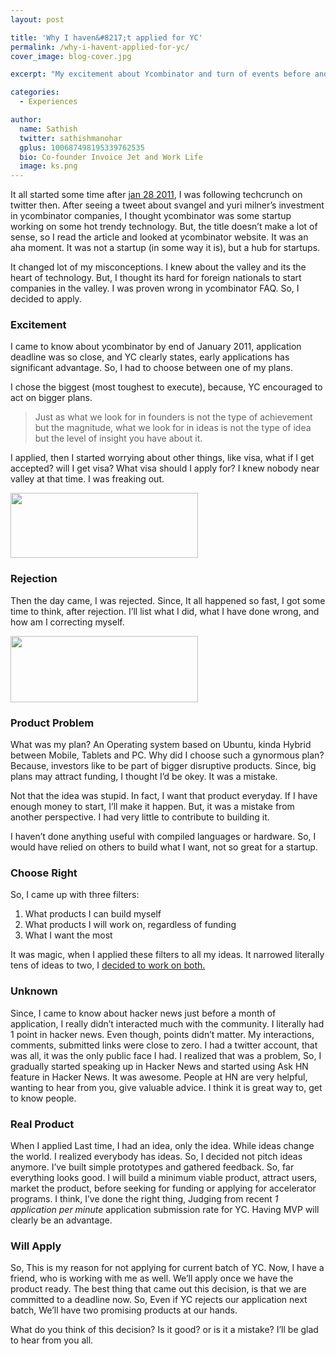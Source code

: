 ```yaml
---
layout: post

title: 'Why I haven&#8217;t applied for YC'
permalink: /why-i-havent-applied-for-yc/
cover_image: blog-cover.jpg

excerpt: "My excitement about Ycombinator and turn of events before and after my application"

categories:
  - Experiences

author: 
  name: Sathish
  twitter: sathishmanohar
  gplus: 100687498195339762535 
  bio: Co-founder Invoice Jet and Work Life
  image: ks.png
---
```

It all started some time after [jan 28 2011][1], I was following techcrunch on twitter then. After seeing a tweet about svangel and yuri milner&#8217;s investment in ycombinator companies, I thought ycombinator was some startup working on some hot trendy technology. But, the title doesn&#8217;t make a lot of sense, so I read the article and looked at ycombinator website. It was an aha moment. It was not a startup (in some way it is), but a hub for startups.

It changed lot of my misconceptions. I knew about the valley and its the heart of technology. But, I thought its hard for foreign nationals to start companies in the valley. I was proven wrong in ycombinator FAQ. So, I decided to apply.

<!--more-->

### Excitement

I came to know about ycombinator by end of January 2011, application deadline was so close, and YC clearly states, early applications has significant advantage. So, I had to choose between one of my plans.

I chose the biggest (most toughest to execute), because, YC encouraged to act on bigger plans. 

> Just as what we look for in founders is not the type of achievement but the magnitude, what we look for in ideas is not the type of idea but the level of insight you have about it.

I applied, then I started worrying about other things, like visa, what if I get accepted? will I get visa? What visa should I apply for? I knew nobody near valley at that time. I was freaking out.

[<img src="http://sathishmanohar.com/wp-content/uploads/2011/10/tweet_about_visa-300x104.png" alt="" title="tweet_about_visa" width="300" height="104" class="alignnone size-medium wp-image-61" />][2]

### Rejection

Then the day came, I was rejected. Since, It all happened so fast, I got some time to think, after rejection. I&#8217;ll list what I did, what I have done wrong, and how am I correcting myself.

[<img src="http://sathishmanohar.com/wp-content/uploads/2011/10/tweet_about_rejection-300x106.png" alt="" title="tweet_about_rejection" width="300" height="106" class="alignnone size-medium wp-image-70" />][3]

### Product Problem

What was my plan? An Operating system based on Ubuntu, kinda Hybrid between Mobile, Tablets and PC. Why did I choose such a gynormous plan? Because, investors like to be part of bigger disruptive products. Since, big plans may attract funding, I thought I&#8217;d be okey. It was a mistake.

Not that the idea was stupid. In fact, I want that product everyday. If I have enough money to start, I&#8217;ll make it happen. But, it was a mistake from another perspective. I had very little to contribute to building it.

I haven&#8217;t done anything useful with compiled languages or hardware. So, I would have relied on others to build what I want, not so great for a startup.

### Choose Right

So, I came up with three filters:

1.  What products I can build myself
2.  What products I will work on, regardless of funding
3.  What I want the most

It was magic, when I applied these filters to all my ideas. It narrowed literally tens of ideas to two, I <a href="http://news.ycombinator.com/item?id=2933420" target="_blank">decided to work on both.</a>

### Unknown

Since, I came to know about hacker news just before a month of application, I really didn&#8217;t interacted much with the community. I literally had 1 point in hacker news. Even though, points didn&#8217;t matter. My interactions, comments, submitted links were close to zero. I had a twitter account, that was all, it was the only public face I had. I realized that was a problem, So, I gradually started speaking up in Hacker News and started using Ask HN feature in Hacker News. It was awesome. People at HN are very helpful, wanting to hear from you, give valuable advice. I think it is great way to, get to know people.

### Real Product

When I applied Last time, I had an idea, only the idea. While ideas change the world. I realized everybody has ideas. So, I decided not pitch ideas anymore. I&#8217;ve built simple prototypes and gathered feedback. So, far everything looks good. I will build a minimum viable product, attract users, market the product, before seeking for funding or applying for accelerator programs. I think, I&#8217;ve done the right thing, Judging from recent *1 application per minute* application submission rate for YC. Having MVP will clearly be an advantage.

### Will Apply

So, This is my reason for not applying for current batch of YC. Now, I have a friend, who is working with me as well. We&#8217;ll apply once we have the product ready. The best thing that came out this decision, is that we are committed to a deadline now. So, Even if YC rejects our application next batch, We&#8217;ll have two promising products at our hands.

What do you think of this decision? Is it good? or is it a mistake? I&#8217;ll be glad to hear from you all.

 [1]: http://techcrunch.com/2011/01/28/yuri-milner-sv-angel-offer-every-new-y-combinator-startup-150k/
 [2]: http://sathishmanohar.com/wp-content/uploads/2011/10/tweet_about_visa.png
 [3]: http://sathishmanohar.com/wp-content/uploads/2011/10/tweet_about_rejection.png
